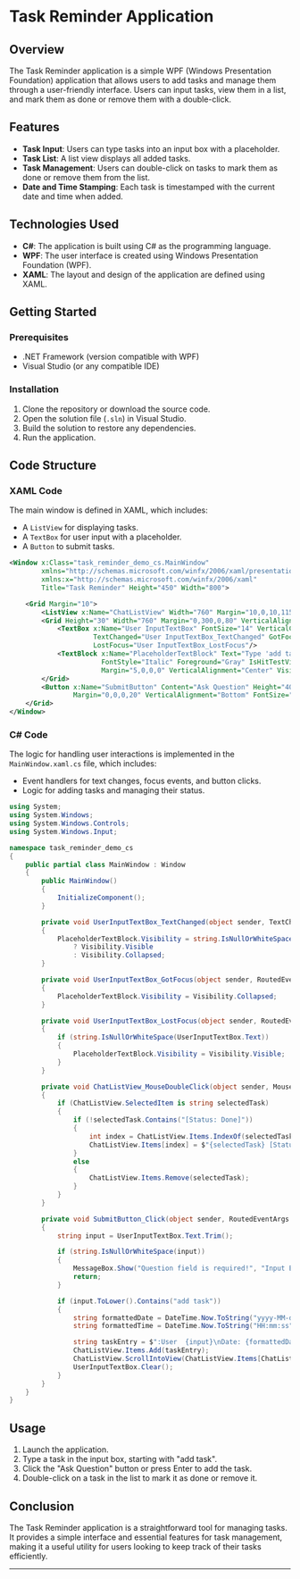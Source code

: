 # Task Reminder Application

## Overview

The Task Reminder application is a simple WPF (Windows Presentation Foundation) 
application that allows users to add tasks and manage them through a user-friendly 
interface. Users can input tasks, view them in a list, and mark them as done or 
remove them with a double-click.

## Features

- **Task Input**: Users can type tasks into an input box with a placeholder.
- **Task List**: A list view displays all added tasks.
- **Task Management**: Users can double-click on tasks to mark them as done or remove them from the list.
- **Date and Time Stamping**: Each task is timestamped with the current date and time when added.

## Technologies Used

- **C#**: The application is built using C# as the programming language.
- **WPF**: The user interface is created using Windows Presentation Foundation (WPF).
- **XAML**: The layout and design of the application are defined using XAML.

## Getting Started

### Prerequisites

- .NET Framework (version compatible with WPF)
- Visual Studio (or any compatible IDE)

### Installation

1. Clone the repository or download the source code.
2. Open the solution file (`.sln`) in Visual Studio.
3. Build the solution to restore any dependencies.
4. Run the application.

## Code Structure

### XAML Code

The main window is defined in XAML, which includes:

- A `ListView` for displaying tasks.
- A `TextBox` for user input with a placeholder.
- A `Button` to submit tasks.

```xml
<Window x:Class="task_reminder_demo_cs.MainWindow"
        xmlns="http://schemas.microsoft.com/winfx/2006/xaml/presentation"
        xmlns:x="http://schemas.microsoft.com/winfx/2006/xaml"
        Title="Task Reminder" Height="450" Width="800">

    <Grid Margin="10">
        <ListView x:Name="ChatListView" Width="760" Margin="10,0,10,115" MouseDoubleClick="ChatListView_MouseDoubleClick" />
        <Grid Height="30" Width="760" Margin="0,300,0,80" VerticalAlignment="Bottom">
            <TextBox x:Name="User InputTextBox" FontSize="14" VerticalContentAlignment="Center" 
                     TextChanged="User InputTextBox_TextChanged" GotFocus="User InputTextBox_GotFocus" 
                     LostFocus="User InputTextBox_LostFocus"/>
            <TextBlock x:Name="PlaceholderTextBlock" Text="Type 'add task' followed by your task..." 
                       FontStyle="Italic" Foreground="Gray" IsHitTestVisible="False" 
                       Margin="5,0,0,0" VerticalAlignment="Center" Visibility="Visible" />
        </Grid>
        <Button x:Name="SubmitButton" Content="Ask Question" Height="40" Width="760" 
                Margin="0,0,0,20" VerticalAlignment="Bottom" FontSize="16" Click="SubmitButton_Click" />
    </Grid>
</Window>
```

### C# Code

The logic for handling user interactions is implemented in the `MainWindow.xaml.cs` file, which includes:

- Event handlers for text changes, focus events, and button clicks.
- Logic for adding tasks and managing their status.

```csharp
using System;
using System.Windows;
using System.Windows.Controls;
using System.Windows.Input;

namespace task_reminder_demo_cs
{
    public partial class MainWindow : Window
    {
        public MainWindow()
        {
            InitializeComponent();
        }

        private void UserInputTextBox_TextChanged(object sender, TextChangedEventArgs e)
        {
            PlaceholderTextBlock.Visibility = string.IsNullOrWhiteSpace(UserInputTextBox.Text)
                ? Visibility.Visible
                : Visibility.Collapsed;
        }

        private void UserInputTextBox_GotFocus(object sender, RoutedEventArgs e)
        {
            PlaceholderTextBlock.Visibility = Visibility.Collapsed;
        }

        private void UserInputTextBox_LostFocus(object sender, RoutedEventArgs e)
        {
            if (string.IsNullOrWhiteSpace(UserInputTextBox.Text))
            {
                PlaceholderTextBlock.Visibility = Visibility.Visible;
            }
        }

        private void ChatListView_MouseDoubleClick(object sender, MouseButtonEventArgs e)
        {
            if (ChatListView.SelectedItem is string selectedTask)
            {
                if (!selectedTask.Contains("[Status: Done]"))
                {
                    int index = ChatListView.Items.IndexOf(selectedTask);
                    ChatListView.Items[index] = $"{selectedTask} [Status: Done]";
                }
                else
                {
                    ChatListView.Items.Remove(selectedTask);
                }
            }
        }

        private void SubmitButton_Click(object sender, RoutedEventArgs e)
        {
            string input = UserInputTextBox.Text.Trim();

            if (string.IsNullOrWhiteSpace(input))
            {
                MessageBox.Show("Question field is required!", "Input Error", MessageBoxButton.OK, MessageBoxImage.Warning);
                return;
            }

            if (input.ToLower().Contains("add task"))
            {
                string formattedDate = DateTime.Now.ToString("yyyy-MM-dd");
                string formattedTime = DateTime.Now.ToString("HH:mm:ss");

                string taskEntry = $":User  {input}\nDate: {formattedDate} | Time: {formattedTime}";
                ChatListView.Items.Add(taskEntry);
                ChatListView.ScrollIntoView(ChatListView.Items[ChatListView.Items.Count - 1]);
                UserInputTextBox.Clear();
            }
        }
    }
}
```

## Usage

1. Launch the application.
2. Type a task in the input box, starting with "add task".
3. Click the "Ask Question" button or press Enter to add the task.
4. Double-click on a task in the list to mark it as done or remove it.

## Conclusion

The Task Reminder application is a straightforward tool for managing tasks. It provides a simple interface and essential features for task management, making it a useful utility for users looking to keep track of their tasks efficiently.

---
